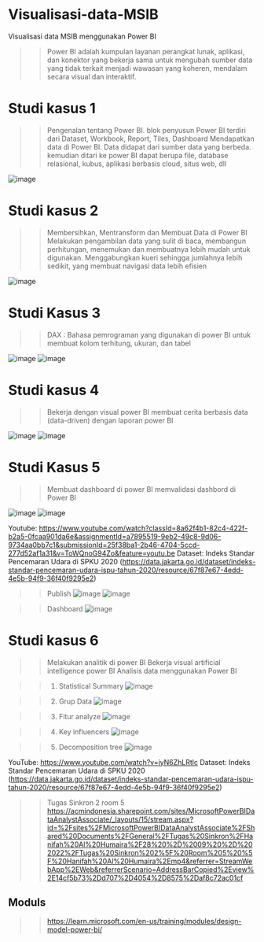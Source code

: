 # Visualisasi-data-MSIB
Visualisasi data MSIB menggunakan Power BI

>> Power BI adalah kumpulan layanan perangkat lunak, aplikasi, dan konektor yang bekerja sama untuk mengubah sumber data yang tidak terkait menjadi wawasan yang koheren, mendalam secara visual dan interaktif.

# Studi kasus 1
>> Pengenalan tentang Power BI. blok penyusun Power BI terdiri dari Dataset, Workbook, Report, Tiles, Dashboard
>> Mendapatkan data di Power BI. Data didapat dari sumber data yang berbeda. kemudian ditari ke power BI dapat berupa file, database relasional, kubus, aplikasi berbasis cloud, situs web, dll

![image](https://github.com/user-attachments/assets/30f4b1d7-8a89-4746-aed4-73d691abef8c)

# Studi kasus 2
>> Membersihkan, Mentransform dan Membuat Data di Power BI
>> Melakukan pengambilan data yang sulit di baca, membangun perhitungan, menemukan dan membuatnya lebih mudah untuk digunakan.
>> Menggabungkan kueri sehingga jumlahnya lebih sedikit, yang membuat navigasi data lebih efisien

![image](https://github.com/user-attachments/assets/66b46b6e-a04f-4df2-a4db-cc8b8e6ffd3a)

# Studi Kasus 3
>> DAX : Bahasa pemrograman yang digunakan di power BI untuk membuat kolom terhitung, ukuran, dan tabel

![image](https://github.com/user-attachments/assets/444877a8-7f78-4bfd-98cc-8e9fc9347e8f)
![image](https://github.com/user-attachments/assets/1ea1574e-395a-48e7-b385-517bff3b96b3)

# Studi kasus 4
>> Bekerja dengan visual power BI
>> membuat cerita berbasis data (data-driven) dengan laporan power BI

![image](https://github.com/user-attachments/assets/7a900827-b91e-4577-83e9-0863caa32087)
![image](https://github.com/user-attachments/assets/7e1fb6ac-87b8-4697-be51-18ed9ced2fc3)

# Studi Kasus 5
>> Membuat dashboard di power BI
>> memvalidasi dashbord di Power BI
>> 
![image](https://github.com/user-attachments/assets/dc3d5006-fce6-4395-883d-b504aca2be0d)
![image](https://github.com/user-attachments/assets/253cb6cf-630a-46c2-87b3-cf2478c22d05)

Youtube: https://www.youtube.com/watch?classId=8a62f4b1-82c4-422f-b2a5-0fcaa901da6e&assignmentId=a7895519-9eb2-49c8-9d06-9734aa0bb7c1&submissionId=25f38ba1-2b46-4704-5ccd-277d52af1a31&v=ToWQnoG94Zo&feature=youtu.be
Dataset: Indeks Standar Pencemaran Udara di SPKU 2020 (https://data.jakarta.go.id/dataset/indeks-standar-pencemaran-udara-ispu-tahun-2020/resource/67f87e67-4edd-4e5b-94f9-36f40f9295e2)

>> Publish
![image](https://github.com/user-attachments/assets/f1c139c2-a509-4a8d-adcb-d23994644adf)
![image](https://github.com/user-attachments/assets/94037665-b979-4d1d-a632-7ea649f92c50)

>> Dashboard
![image](https://github.com/user-attachments/assets/74bae51c-0479-486c-9754-41bb41c516ca)

# Studi kasus 6
>> Melakukan analitik di power BI
>> Bekerja visual artificial intelligence power BI
>> Analisis data menggunakan Power BI

>> 1. Statistical Summary
![image](https://github.com/user-attachments/assets/7ccfa83d-b957-45f6-a99e-5682a483a100)

>> 2. Grup Data
![image](https://github.com/user-attachments/assets/3c2f4a10-550a-41f5-84fd-caf9117fd814)

>> 3. Fitur analyze
![image](https://github.com/user-attachments/assets/057b3d56-3a80-4412-9beb-b2a892aabdef)

>> 4. Key influencers
![image](https://github.com/user-attachments/assets/c5a89ccc-6b20-46f5-b47c-64e414253d12)

>> 5. Decomposition tree 
![image](https://github.com/user-attachments/assets/e34f98da-50ab-42b4-b5d9-ca2e23cf7768)

YouTube: https://www.youtube.com/watch?v=jyN6ZhLRtlc
Dataset: Indeks Standar Pencemaran Udara di SPKU 2020 (https://data.jakarta.go.id/dataset/indeks-standar-pencemaran-udara-ispu-tahun-2020/resource/67f87e67-4edd-4e5b-94f9-36f40f9295e2)

>> Tugas Sinkron 2 room 5
https://acmindonesia.sharepoint.com/sites/MicrosoftPowerBIDataAnalystAssociate/_layouts/15/stream.aspx?id=%2Fsites%2FMicrosoftPowerBIDataAnalystAssociate%2FShared%20Documents%2FGeneral%2FTugas%20Sinkron%2FHanifah%20Al%20Humaira%2F28%20%2D%2009%20%2D%202022%2FTugas%20Sinkron%202%5F%20Room%205%20%5F%20Hanifah%20Al%20Humaira%2Emp4&referrer=StreamWebApp%2EWeb&referrerScenario=AddressBarCopied%2Eview%2E14cf5b73%2Dd707%2D4054%2D8575%2Daf8c72ac01cf

## Moduls
>> https://learn.microsoft.com/en-us/training/modules/design-model-power-bi/
